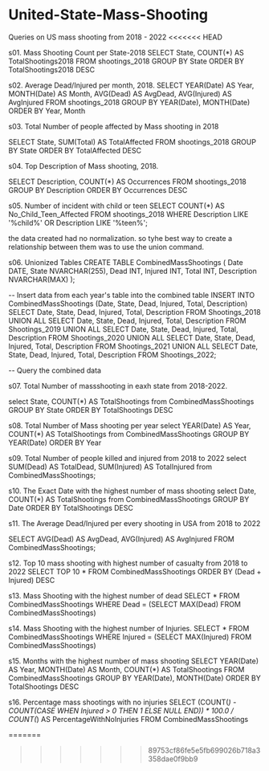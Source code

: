 # United-State-Mass-Shooting
Queries on US mass shooting from 2018 - 2022
<<<<<<< HEAD

s01. Mass Shooting Count per State-2018
SELECT State, COUNT(*) AS TotalShootings2018
FROM shootings_2018
GROUP BY State
ORDER BY TotalShootings2018 DESC

s02. Average Dead/Injured per month, 2018.
SELECT 
    YEAR(Date) AS Year, 
    MONTH(Date) AS Month, 
    AVG(Dead) AS AvgDead, 
    AVG(Injured) AS AvgInjured
FROM shootings_2018
GROUP BY YEAR(Date), MONTH(Date)
ORDER BY Year, Month

s03. Total Number of people affected by Mass shooting in 2018

SELECT State, SUM(Total) AS TotalAffected
FROM shootings_2018
GROUP BY State
ORDER BY TotalAffected DESC

s04. Top Description of Mass shooting, 2018.

SELECT Description, COUNT(*) AS Occurrences
FROM shootings_2018
GROUP BY Description
ORDER BY Occurrences DESC

s05. Number of incident with child or teen 
SELECT COUNT(*) AS No_Child_Teen_Affected
FROM shootings_2018
WHERE Description LIKE '%child%' OR Description LIKE '%teen%';

the data created had no normalization. so tyhe best way to create a relationship between them was to use the union command.

s06. Unionized Tables 
CREATE TABLE CombinedMassShootings (
    Date DATE,
    State NVARCHAR(255),
    Dead INT,
    Injured INT,
    Total INT,
    Description NVARCHAR(MAX)
);

-- Insert data from each year's table into the combined table
INSERT INTO CombinedMassShootings (Date, State, Dead, Injured, Total, Description)
SELECT Date, State, Dead, Injured, Total, Description FROM Shootings_2018
UNION ALL
SELECT Date, State, Dead, Injured, Total, Description FROM Shootings_2019
UNION ALL
SELECT Date, State, Dead, Injured, Total, Description FROM Shootings_2020
UNION ALL
SELECT Date, State, Dead, Injured, Total, Description FROM Shootings_2021
UNION ALL
SELECT Date, State, Dead, Injured, Total, Description FROM Shootings_2022;

-- Query the combined data

s07. Total Number of massshooting in eaxh state from 2018-2022.

select State, COUNT(*) AS TotalShootings
from CombinedMassShootings
GROUP BY State
ORDER BY TotalShootings DESC

s08. Total Number of Mass shooting per year
select YEAR(Date) AS Year, COUNT(*) AS TotalShootings
from CombinedMassShootings
GROUP BY YEAR(Date)
ORDER BY Year

s09. Total Number of people killed and injured from 2018 to 2022
select SUM(Dead) AS TotalDead, SUM(Injured) AS TotalInjured
from CombinedMassShootings;

s10. The Exact Date with the highest number of mass shooting
select Date, COUNT(*) AS TotalShootings
from CombinedMassShootings
GROUP BY Date
ORDER BY TotalShootings DESC

s11. The Average Dead/Injured per every shooting in USA from 2018 to 2022

SELECT AVG(Dead) AS AvgDead, AVG(Injured) AS AvgInjured
FROM CombinedMassShootings;

s12. Top 10 mass shooting with highest number of casualty from 2018 to 2022
SELECT TOP 10 *
FROM CombinedMassShootings
ORDER BY (Dead + Injured) DESC

s13. Mass Shooting with the highest number of dead
SELECT *
FROM CombinedMassShootings
WHERE Dead = (SELECT MAX(Dead) FROM CombinedMassShootings)

s14. Mass Shooting with the highest number of Injuries.
SELECT *
FROM CombinedMassShootings
WHERE Injured = (SELECT MAX(Injured) FROM CombinedMassShootings)

s15. Months with the highest number of mass shooting
SELECT
    YEAR(Date) AS Year,
    MONTH(Date) AS Month,
    COUNT(*) AS TotalShootings
FROM CombinedMassShootings
GROUP BY YEAR(Date), MONTH(Date)
ORDER BY TotalShootings DESC

s16. Percentage mass shootings with no injuries
SELECT
    (COUNT(*) - COUNT(CASE WHEN Injured > 0 THEN 1 ELSE NULL END)) * 100.0 / COUNT(*) AS PercentageWithNoInjuries
FROM CombinedMassShootings




=======
>>>>>>> 89753cf86fe5e5fb699026b718a3358dae0f9bb9
